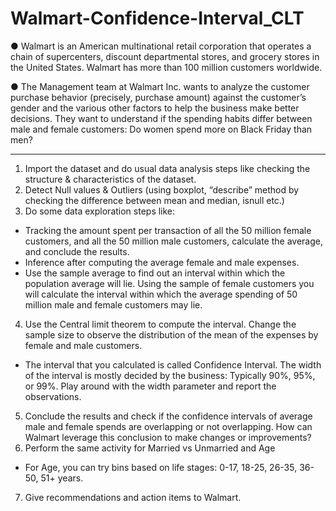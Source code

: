# Walmart-Confidence-Interval_CLT
● Walmart is an American multinational retail corporation that operates a chain of supercenters, discount departmental stores, and grocery stores in the United States. Walmart has more than 100 million customers worldwide.

● The Management team at Walmart Inc. wants to analyze the customer purchase behavior (precisely, purchase amount) against the customer’s gender and the various other factors to help the business make better decisions. They want to understand if the spending habits differ between male and female customers: Do women spend more on Black Friday than men?
____________________________________________________________________________
1. Import the dataset and do usual data analysis steps like checking the structure & characteristics of the dataset.
2. Detect Null values & Outliers (using boxplot, “describe” method by checking the difference between mean and median, isnull etc.)
3. Do some data exploration steps like:
* Tracking the amount spent per transaction of all the 50 million female customers, and all the 50 million male customers, calculate the average, and conclude the results.
* Inference after computing the average female and male expenses.
* Use the sample average to find out an interval within which the population average will lie. Using the sample of female customers you will calculate the interval within which the average spending of 50 million male and female customers may lie.
4. Use the Central limit theorem to compute the interval. Change the sample size to observe the distribution of the mean of the expenses by female and male customers.
* The interval that you calculated is called Confidence Interval. The width of the interval is mostly decided by the business: Typically 90%, 95%, or 99%. Play around with the width parameter and report the observations.
5. Conclude the results and check if the confidence intervals of average male and female spends are overlapping or not overlapping. How can Walmart leverage this conclusion to make changes or improvements?
6. Perform the same activity for Married vs Unmarried and Age
* For Age, you can try bins based on life stages: 0-17, 18-25, 26-35, 36-50, 51+ years.
7. Give recommendations and action items to Walmart.
